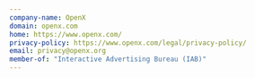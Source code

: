 ```yaml
---
company-name: OpenX
domain: openx.com
home: https://www.openx.com/
privacy-policy: https://www.openx.com/legal/privacy-policy/
email: privacy@openx.org
member-of: "Interactive Advertising Bureau (IAB)"
---
```




